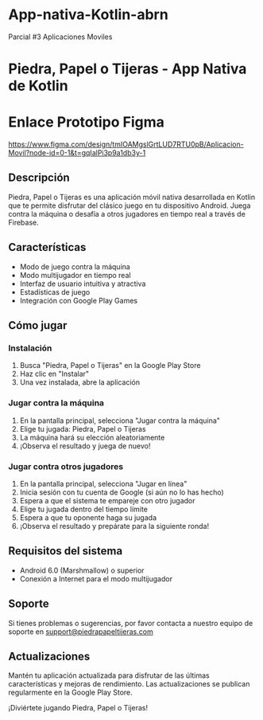 # App-nativa-Kotlin-abrn
Parcial #3 Aplicaciones Moviles
# Piedra, Papel o Tijeras - App Nativa de Kotlin

#  Enlace Prototipo Figma
https://www.figma.com/design/tmIOAMgslGrtLUD7RTU0pB/Aplicacion-Movil?node-id=0-1&t=gqIalPi3p9a1db3y-1

## Descripción
Piedra, Papel o Tijeras es una aplicación móvil nativa desarrollada en Kotlin que te permite disfrutar del clásico juego en tu dispositivo Android. Juega contra la máquina o desafía a otros jugadores en tiempo real a través de Firebase.

## Características
- Modo de juego contra la máquina
- Modo multijugador en tiempo real
- Interfaz de usuario intuitiva y atractiva
- Estadísticas de juego
- Integración con Google Play Games

## Cómo jugar

### Instalación
1. Busca "Piedra, Papel o Tijeras" en la Google Play Store
2. Haz clic en "Instalar"
3. Una vez instalada, abre la aplicación

### Jugar contra la máquina
1. En la pantalla principal, selecciona "Jugar contra la máquina"
2. Elige tu jugada: Piedra, Papel o Tijeras
3. La máquina hará su elección aleatoriamente
4. ¡Observa el resultado y juega de nuevo!

### Jugar contra otros jugadores
1. En la pantalla principal, selecciona "Jugar en línea"
2. Inicia sesión con tu cuenta de Google (si aún no lo has hecho)
3. Espera a que el sistema te empareje con otro jugador
4. Elige tu jugada dentro del tiempo límite
5. Espera a que tu oponente haga su jugada
6. ¡Observa el resultado y prepárate para la siguiente ronda!

## Requisitos del sistema
- Android 6.0 (Marshmallow) o superior
- Conexión a Internet para el modo multijugador

## Soporte
Si tienes problemas o sugerencias, por favor contacta a nuestro equipo de soporte en support@piedrapapeltijeras.com

## Actualizaciones
Mantén tu aplicación actualizada para disfrutar de las últimas características y mejoras de rendimiento. Las actualizaciones se publican regularmente en la Google Play Store.

¡Diviértete jugando Piedra, Papel o Tijeras!
